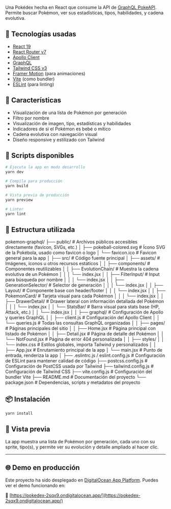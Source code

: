 Una Pokédex hecha en React que consume la API de [GraphQL PokeAPI](https://graphql.pokeapi.co/). Permite buscar Pokémon, ver sus estadísticas, tipos, habilidades, y cadena evolutiva.

## 🚀 Tecnologías usadas

- [React 19](https://react.dev/)
- [React Router v7](https://reactrouter.com/)
- [Apollo Client](https://www.apollographql.com/docs/react/)
- [GraphQL](https://graphql.org/)
- [Tailwind CSS v3](https://tailwindcss.com/)
- [Framer Motion](https://www.framer.com/motion/) (para animaciones)
- [Vite](https://vitejs.dev/) (como bundler)
- [ESLint](https://eslint.org/) (para linting)

## 🧩 Características

- Visualización de una lista de Pokémon por generación
- Filtro por nombre
- Visualización de imagen, tipo, estadísticas y habilidades
- Indicadores de si el Pokémon es bebé o mítico
- Cadena evolutiva con navegación visual
- Diseño responsive y estilizado con Tailwind

## 🔧 Scripts disponibles

```bash
# Ejecuta la app en modo desarrollo
yarn dev

# Compila para producción
yarn build

# Vista previa de producción
yarn preview

# Linter
yarn lint
```

## 📁 Estructura utilizada

pokemon-graphql/
├── public/                         # Archivos públicos accesibles directamente (favicon, SVGs, etc.)
│   ├── pokeball-colored.svg       # Ícono SVG de la Pokébola, usado como favicon o logo
│   └── favicon.ico                # Favicon general para la app
│
├── src/                           # Código fuente principal
│   ├── assets/                    # Imágenes, íconos u otros recursos estáticos
│
│   ├── components/                # Componentes reutilizables
│   │   ├── EvolutionChain/        # Muestra la cadena evolutiva de un Pokémon
│   │   │   └── index.jsx
│   │   ├── FilterInput/           # Input para búsqueda por nombre
│   │   │   └── index.jsx
│   │   ├── GenerationSelector/    # Selector de generación
│   │   │   └── index.jsx
│   │   ├── Layout/                # Componente base con header/footer
│   │   │   └── index.jsx
│   │   ├── PokemonCard/           # Tarjeta visual para cada Pokémon
│   │   │   └── index.jsx
│   │   ├── DrawerDetail/          # Drawer lateral con información detallada del Pokémon
│   │   │   └── index.jsx
│   │   └── StatsBar/              # Barra visual para stats base (HP, Attack, etc.)
│   │       └── index.jsx
│
│   ├── graphql/                   # Configuración de Apollo y queries GraphQL
│   │   ├── client.js              # Configuración del Apollo Client
│   │   └── queries.js             # Todas las consultas GraphQL organizadas
│
│   ├── pages/                     # Páginas principales del sitio
│   │   ├── Home.jsx               # Página principal con listado de Pokémon
│   │   ├── Detail.jsx             # Página de detalle del Pokémon
│   │   └── NotFound.jsx           # Página de error 404 personalizada
│
│   ├── styles/
│   │   └── index.css              # Estilos globales, importa Tailwind y personalizados
│
│   ├── App.jsx                    # Enrutamiento principal de la app
│   └── main.jsx                   # Punto de entrada, renderiza la app
│
├── .eslintrc.js / eslint.config.js  # Configuración de ESLint para mantener calidad de código
├── postcss.config.js             # Configuración de PostCSS usada por Tailwind
├── tailwind.config.js           # Configuración de Tailwind CSS
├── vite.config.js               # Configuración del bundler Vite
├── README.md                    # Documentación del proyecto
└── package.json                 # Dependencias, scripts y metadatos del proyecto

## 📦 Instalación

```bash
yarn install
```

## 👾 Vista previa

La app muestra una lista de Pokémon por generación, cada uno con su sprite, tipo(s), y permite ver su evolución y detalle ampliado al hacer clic.

---

## 🌐 Demo en producción

Este proyecto ha sido desplegado en [DigitalOcean App Platform](https://www.digitalocean.com/products/app-platform). Puedes ver el demo funcionando en:

🔗 [https://pokedex-2sqx9.ondigitalocean.app/](https://pokedex-2sqx9.ondigitalocean.app/)
